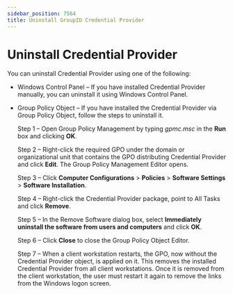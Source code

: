 ```yaml
---
sidebar_position: 7564
title: Uninstall GroupID Credential Provider
---
```


# Uninstall Credential Provider

You can uninstall Credential Provider using one of the following:

* Windows Control Panel – If you have installed Credential Provider manually, you can uninstall it using Windows Control Panel.
* Group Policy Object – If you have installed the Credential Provider via Group Policy Object, follow the steps to uninstall it.

  Step 1 – Open Group Policy Management by typing *gpmc.msc* in the **Run** box and clicking **OK**.

  Step 2 – Right-click the required GPO under the domain or organizational unit that contains the GPO distributing Credential Provider and click **Edit**. The Group Policy Management Editor opens.

  Step 3 – Click **Computer Configurations** > **Policies** > **Software Settings** > **Software Installation**.

  Step 4 – Right-click the Credential Provider package, point to All Tasks and click **Remove**.

  Step 5 – In the Remove Software dialog box, select **Immediately uninstall the software from users and computers** and click **OK**.

  Step 6 – Click **Close** to close the Group Policy Object Editor.

  Step 7 – When a client workstation restarts, the GPO, now without the Credential Provider object, is applied on it. This removes the installed Credential Provider from all client workstations. Once it is removed from the client workstation, the user must restart it again to remove the links from the Windows logon screen.